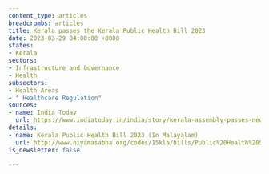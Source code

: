 ```yaml
---
content_type: articles
breadcrumbs: articles
title: Kerala passes the Kerala Public Health Bill 2023
date: 2023-03-29 04:00:00 +0000
states:
- Kerala
sectors:
- Infrastructure and Governance
- Health
subsectors:
- Health Areas
- " Healthcare Regulation"
sources:
- name: India Today
  url: https://www.indiatoday.in/india/story/kerala-assembly-passes-new-bill-on-public-health-focusing-on-holistic-development-2350200-2023-03-22
details:
- name: Kerala Public Health Bill 2023 (In Malayalam)
  url: http://www.niyamasabha.org/codes/15kla/bills/Public%20Health%20Select%20Committee%20Report.pdf
is_newsletter: false

---
```

